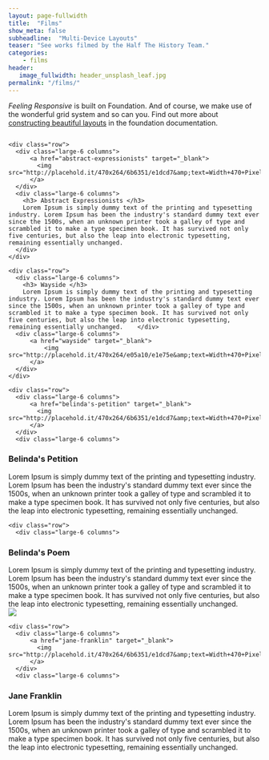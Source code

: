 ```yaml
---
layout: page-fullwidth
title:  "Films"
show_meta: false
subheadline:  "Multi-Device Layouts"
teaser: "See works filmed by the Half The History Team."
categories:
    - films
header:
   image_fullwidth: header_unsplash_leaf.jpg
permalink: "/films/"
---
```

<!-- <ul>
    {% for post in site.categories.design %}
    <li><a href="{{ site.url }}{{ post.url }}">{{ post.title }}</a></li>
    {% endfor %}
</ul> -->

*Feeling Responsive* is built on Foundation. And of course, we make use of the wonderful grid system and so can you. Find out more about [constructing  beautiful layouts][1] in the foundation documentation.
<!--more-->
<div class="show-for-large-up">
    <div class="row">
        <div class="small-12 columns">
        </div><!-- /.small-12.columns -->
    </div>

	<div class="row">
	  <div class="large-6 columns">
	      <a href="abstract-expressionists" target="_blank"> 
	      	<img src="http://placehold.it/470x264/6b6351/e1dcd7&amp;text=Width+470+Pixel"> 
	      </a>
	  </div>
	  <div class="large-6 columns">
	  	<h3> Abstract Expressionists </h3>
	  	Lorem Ipsum is simply dummy text of the printing and typesetting industry. Lorem Ipsum has been the industry's standard dummy text ever since the 1500s, when an unknown printer took a galley of type and scrambled it to make a type specimen book. It has survived not only five centuries, but also the leap into electronic typesetting, remaining essentially unchanged.
	  </div>
	</div>

	<div class="row">
	  <div class="large-6 columns">
		<h3> Wayside </h3>
	  	Lorem Ipsum is simply dummy text of the printing and typesetting industry. Lorem Ipsum has been the industry's standard dummy text ever since the 1500s, when an unknown printer took a galley of type and scrambled it to make a type specimen book. It has survived not only five centuries, but also the leap into electronic typesetting, remaining essentially unchanged.	  </div>
	  <div class="large-6 columns">
	      <a href="wayside" target="_blank"> 
		      <img src="http://placehold.it/470x264/e05a10/e1e75e&amp;text=Width+470+Pixel">
	      </a>
	  </div>
	</div>

	<div class="row">
	  <div class="large-6 columns">
	      <a href="belinda's-petition" target="_blank">  
	      	<img src="http://placehold.it/470x264/6b6351/e1dcd7&amp;text=Width+470+Pixel">
	      </a>
	  </div>
	  <div class="large-6 columns">
<h3> Belinda's Petition </h3>
	  	Lorem Ipsum is simply dummy text of the printing and typesetting industry. Lorem Ipsum has been the industry's standard dummy text ever since the 1500s, when an unknown printer took a galley of type and scrambled it to make a type specimen book. It has survived not only five centuries, but also the leap into electronic typesetting, remaining essentially unchanged.	  </div>
	</div>

	<div class="row">
	  <div class="large-6 columns">
<h3> Belinda's Poem</h3>
	  	Lorem Ipsum is simply dummy text of the printing and typesetting industry. Lorem Ipsum has been the industry's standard dummy text ever since the 1500s, when an unknown printer took a galley of type and scrambled it to make a type specimen book. It has survived not only five centuries, but also the leap into electronic typesetting, remaining essentially unchanged.	  </div>
	  <div class="large-6 columns">
	     <a href="belinda's-poem" target="_blank"> 
	      	<img src="http://placehold.it/470x264/e05a10/e1e75e&amp;text=Width+470+Pixel">
	     </a>
	  </div>
	</div>

	<div class="row">
	  <div class="large-6 columns">
	      <a href="jane-franklin" target="_blank"> 
	      	<img src="http://placehold.it/470x264/6b6351/e1dcd7&amp;text=Width+470+Pixel">
	      </a>	
	  </div>
	  <div class="large-6 columns">
<h3> Jane Franklin </h3>
	  	Lorem Ipsum is simply dummy text of the printing and typesetting industry. Lorem Ipsum has been the industry's standard dummy text ever since the 1500s, when an unknown printer took a galley of type and scrambled it to make a type specimen book. It has survived not only five centuries, but also the leap into electronic typesetting, remaining essentially unchanged.	  </div>
	</div>
</div>


 [1]: http://foundation.zurb.com/docs/components/grid.html
